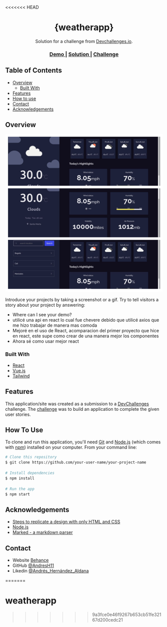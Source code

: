 <<<<<<< HEAD
<!-- Please update value in the {}  -->

<h1 align="center">{weatherapp}</h1>

<div align="center">
   Solution for a challenge from  <a href="http://devchallenges.io" target="_blank">Devchallenges.io</a>.
</div>

<div align="center">
  <h3>
    <a href="https://62c0e677decd93000859dc33--mellifluous-horse-b83d11.netlify.app/">
      Demo
    </a>
    <span> | </span>
    <a href="https://62c0e677decd93000859dc33--mellifluous-horse-b83d11.netlify.app/">
      Solution
    </a>
    <span> | </span>
    <a href="https://devchallenges.io/challenges/mM1UIenRhK808W8qmLWv">
      Challenge
    </a>
  </h3>
</div>

<!-- TABLE OF CONTENTS -->

## Table of Contents

- [Overview](#overview)
  - [Built With](#built-with)
- [Features](#features)
- [How to use](#how-to-use)
- [Contact](#contact)
- [Acknowledgements](#acknowledgements)

<!-- OVERVIEW -->

## Overview

![screenshot](./src/image/Foto.png)

Introduce your projects by taking a screenshot or a gif. Try to tell visitors a story about your project by answering:

- Where can I see your demo?
- utilicé una api en react lo cual fue chevere debido que utilicé axios que me hizo trabajar de manera mas comoda
- Mejoré en el uso de React, acomparacion del primer proyecto que hice en react, este supe como crear de una manera mejor los componentes
- Ahora sé como usar mejor react

### Built With

<!-- This section should list any major frameworks that you built your project using. Here are a few examples.-->

- [React](https://reactjs.org/)
- [Vue.js](https://vuejs.org/)
- [Tailwind](https://tailwindcss.com/)

## Features

<!-- List the features of your application or follow the template. Don't share the figma file here :) -->

This application/site was created as a submission to a [DevChallenges](https://devchallenges.io/challenges) challenge. The [challenge](https://devchallenges.io/challenges/mM1UIenRhK808W8qmLWv) was to build an application to complete the given user stories.

## How To Use

<!-- Example: -->

To clone and run this application, you'll need [Git](https://git-scm.com) and [Node.js](https://nodejs.org/en/download/) (which comes with [npm](http://npmjs.com)) installed on your computer. From your command line:

```bash
# Clone this repository
$ git clone https://github.com/your-user-name/your-project-name

# Install dependencies
$ npm install

# Run the app
$ npm start
```

## Acknowledgements

<!-- This section should list any articles or add-ons/plugins that helps you to complete the project. This is optional but it will help you in the future. For example: -->

- [Steps to replicate a design with only HTML and CSS](https://devchallenges-blogs.web.app/how-to-replicate-design/)
- [Node.js](https://nodejs.org/)
- [Marked - a markdown parser](https://github.com/chjj/marked)

## Contact

- Website [Behance](https://www.behance.net/andrshernndez14)
- GitHub [@AndresH11](https://github.com/AndresH11})
- Likedin [@Andrés_Hernández_Aldana](https://www.linkedin.com/in/andr%C3%A9s-hern%C3%A1ndez-aldana-a8b008149})

=======
# weatherapp
>>>>>>> 9a3fce0e46f9267b653cb51fe32167d200cedc21
